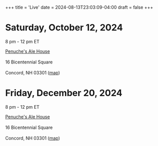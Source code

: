 +++
title = 'Live'
date = 2024-08-13T23:03:09-04:00
draft = false
+++

# Saturday, October 12, 2024

8 pm - 12 pm ET

[Penuche's Ale House](https://www.facebook.com/penuches.concord/)<br>\
16 Bicentennial Square<br>\
Concord, NH 03301 ([map](https://maps.app.goo.gl/xidvocii6ZSaLoY59))

# Friday, December 20, 2024

8 pm - 12 pm ET

[Penuche's Ale House](https://www.facebook.com/penuches.concord/)<br>\
16 Bicentennial Square<br>\
Concord, NH 03301 ([map](https://maps.app.goo.gl/xidvocii6ZSaLoY59))
